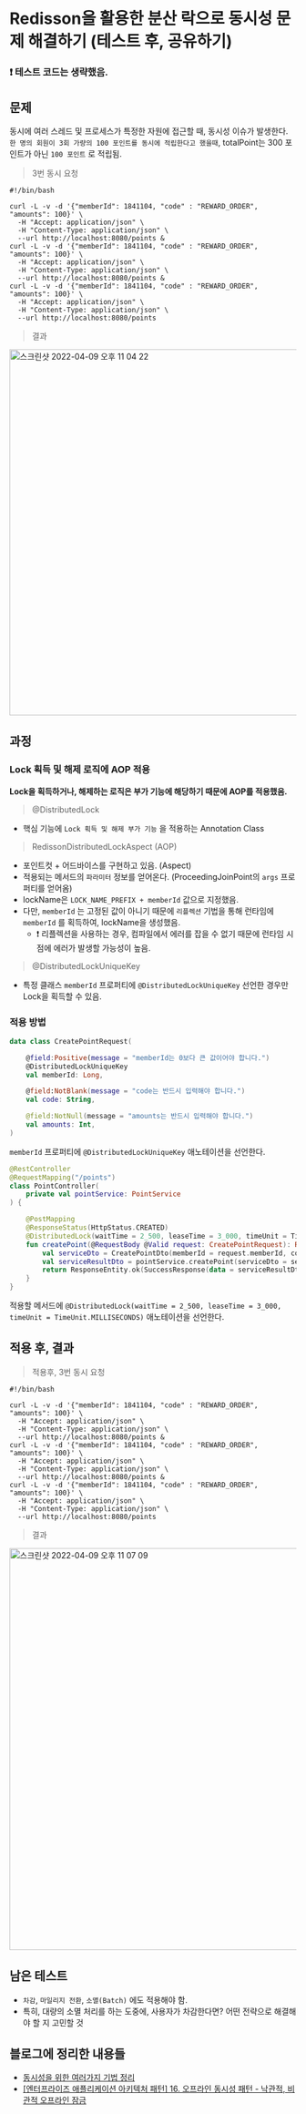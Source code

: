 # Redisson을 활용한 분산 락으로 동시성 문제 해결하기 (테스트 후, 공유하기)

### :exclamation: 테스트 코드는 생략했음.

## 문제

동시에 여러 스레드 및 프로세스가 특정한 자원에 접근할 때, 동시성 이슈가 발생한다. `한 명의 회원이 3회 가량의 100 포인트를 동시에 적립한다고 했을때`, totalPoint는 300 포인트가 아닌 `100 포인트` 로
적립됨.

> 3번 동시 요청

```shell
#!/bin/bash

curl -L -v -d '{"memberId": 1841104, "code" : "REWARD_ORDER", "amounts": 100}' \
  -H "Accept: application/json" \
  -H "Content-Type: application/json" \
  --url http://localhost:8080/points &
curl -L -v -d '{"memberId": 1841104, "code" : "REWARD_ORDER", "amounts": 100}' \
  -H "Accept: application/json" \
  -H "Content-Type: application/json" \
  --url http://localhost:8080/points &
curl -L -v -d '{"memberId": 1841104, "code" : "REWARD_ORDER", "amounts": 100}' \
  -H "Accept: application/json" \
  -H "Content-Type: application/json" \
  --url http://localhost:8080/points
```

> 결과

<img width="643" alt="스크린샷 2022-04-09 오후 11 04 22" src="https://user-images.githubusercontent.com/23515771/162577636-e52e4c65-f335-4ea4-bd71-10128b2c4dd4.png">

## 과정

### Lock 획득 및 해제 로직에 AOP 적용

**Lock을 획득하거나, 해제하는 로직은 부가 기능에 해당하기 때문에 AOP를 적용했음.**

> @DistributedLock

- 핵심 기능에 `Lock 획득 및 해제 부가 기능` 을 적용하는 Annotation Class

> RedissonDistributedLockAspect (AOP)

- 포인트컷 + 어드바이스를 구현하고 있음. (Aspect)
- 적용되는 메서드의 `파라미터` 정보를 얻어온다. (ProceedingJoinPoint의 `args` 프로퍼티를 얻어옴)
- lockName은 `LOCK_NAME_PREFIX + memberId` 값으로 지정했음.
- 다만, `memberId` 는 고정된 값이 아니기 때문에 `리플렉션` 기법을 통해 런타임에 `memberId` 를 획득하여, lockName을 생성했음.
  - :exclamation: 리플렉션을 사용하는 경우, 컴파일에서 에러를 잡을 수 없기 때문에 런타임 시점에 에러가 발생할 가능성이 높음. 

> @DistributedLockUniqueKey

- 특정 클래스 `memberId` 프로퍼티에 `@DistributedLockUniqueKey` 선언한 경우만 Lock을 획득할 수 있음.

### 적용 방법

```kotlin
data class CreatePointRequest(

    @field:Positive(message = "memberId는 0보다 큰 값이어야 합니다.")
    @DistributedLockUniqueKey
    val memberId: Long,

    @field:NotBlank(message = "code는 반드시 입력해야 합니다.")
    val code: String,

    @field:NotNull(message = "amounts는 반드시 입력해야 합니다.")
    val amounts: Int,
)
```

`memberId` 프로퍼티에 `@DistributedLockUniqueKey` 애노테이션을 선언한다.

```kotlin
@RestController
@RequestMapping("/points")
class PointController(
    private val pointService: PointService
) {

    @PostMapping
    @ResponseStatus(HttpStatus.CREATED)
    @DistributedLock(waitTime = 2_500, leaseTime = 3_000, timeUnit = TimeUnit.MILLISECONDS)
    fun createPoint(@RequestBody @Valid request: CreatePointRequest): ResponseEntity<SuccessResponse<CreatePointResultDto>> {
        val serviceDto = CreatePointDto(memberId = request.memberId, code = request.code, amounts = request.amounts)
        val serviceResultDto = pointService.createPoint(serviceDto = serviceDto)
        return ResponseEntity.ok(SuccessResponse(data = serviceResultDto))
    }
}
```

적용할 메서드에 `@DistributedLock(waitTime = 2_500, leaseTime = 3_000, timeUnit = TimeUnit.MILLISECONDS)` 애노테이션을 선언한다.

## 적용 후, 결과

> 적용후, 3번 동시 요청

```shell
#!/bin/bash

curl -L -v -d '{"memberId": 1841104, "code" : "REWARD_ORDER", "amounts": 100}' \
  -H "Accept: application/json" \
  -H "Content-Type: application/json" \
  --url http://localhost:8080/points &
curl -L -v -d '{"memberId": 1841104, "code" : "REWARD_ORDER", "amounts": 100}' \
  -H "Accept: application/json" \
  -H "Content-Type: application/json" \
  --url http://localhost:8080/points &
curl -L -v -d '{"memberId": 1841104, "code" : "REWARD_ORDER", "amounts": 100}' \
  -H "Accept: application/json" \
  -H "Content-Type: application/json" \
  --url http://localhost:8080/points
```

> 결과

<img width="706" alt="스크린샷 2022-04-09 오후 11 07 09" src="https://user-images.githubusercontent.com/23515771/162577743-d8032ffb-8d1d-4387-ba56-fa2201dfdefe.png">

## 남은 테스트

- `차감`, `마일리지 전환`, `소멸(Batch)` 에도 적용해야 함.
- 특히, 대량의 소멸 처리를 하는 도중에, 사용자가 차감한다면? 어떤 전략으로 해결해야 할 지 고민할 것

## 블로그에 정리한 내용들

- [동시성을 위한 여러가지 기법 정리](https://hyos-dev-log.tistory.com/9)
- [[엔터프라이즈 애플리케이션 아키텍처 패턴] 16. 오프라인 동시성 패턴 - 낙관적, 비관적 오프라인 잠금](https://hyos-dev-log.tistory.com/15)
